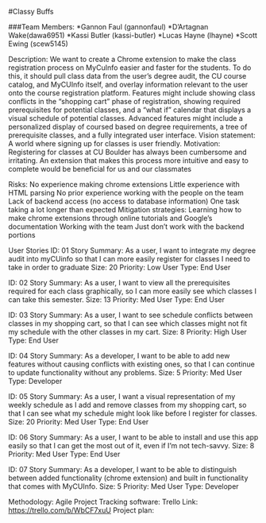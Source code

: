 #Classy Buffs

###Team Members:
*Gannon Faul (gannonfaul)
*D’Artagnan Wake(dawa6951)
*Kassi Butler (kassi-butler)
*Lucas Hayne (lhayne)
*Scott Ewing (scew5145)

Description: We want to create a Chrome extension to make the class registration process on MyCuInfo easier and faster for the students. To do this, it should pull class data from the user’s degree audit, the CU course catalog, and MyCUInfo itself, and overlay information relevant to the user onto the course registration platform. Features might include showing class conflicts in the “shopping cart” phase of registration, showing required prerequisites for potential classes, and a “what if” calendar that displays a visual schedule of potential classes. Advanced features might include a personalized display of coursed based on degree requirements, a tree of prerequisite classes, and a fully integrated user interface.
Vision statement: A world where signing up for classes is user friendly.
Motivation: Registering for classes at CU Boulder has always been cumbersome and irritating. An extension that makes this process more intuitive and easy to complete would be beneficial for us and our classmates

Risks: 
No experience making chrome extensions
Little experience with HTML parsing
No prior experience working with the people on the team
Lack of backend access (no access to database information)
One task taking a lot longer than expected
Mitigation strategies:
Learning how to make chrome extensions through online tutorials and Google’s documentation
Working with the team
Just don’t work with the backend portions

User Stories
ID: 01
Story Summary: As a user, I want to integrate my degree audit into myCUinfo so that I can more easily register for classes I need to take in order to graduate
Size: 20
Priority: Low
User Type: End User

ID: 02
Story Summary: As a user, I want to view all the prerequisites required for each class graphically, so I can more easily see which classes I can take this semester.
Size: 13
Priority: Med
User Type: End User

ID: 03
Story Summary: As a user, I want to see schedule conflicts between classes in my shopping cart, so that I can see which classes might not fit my schedule with the other classes in my cart.
Size: 8
Priority: High
User Type: End User

ID: 04
Story Summary: As a developer, I want to be able to add new features without causing conflicts with existing ones, so that I can continue to update functionality without any problems.
Size: 5
Priority: Med
User Type: Developer

ID: 05
Story Summary: As a user, I want a visual representation of my weekly schedule as I add and remove classes from my shopping cart, so that I can see what my schedule might look like before I register for classes.
Size: 20
Priority: Med
User Type: End User

ID: 06
Story Summary: As a user, I want to be able to install and use this app easily so that I can get the most out of it, even if I’m not tech-savvy.
Size: 8
Priority: Med
User Type: End User

ID: 07
Story Summary: As a developer, I want to be able to distinguish between added functionality (chrome extension) and built in functionality that comes with MyCUInfo.
Size: 5
Priority: Med
User Type: Developer

Methodology: Agile
Project Tracking software: Trello
Link: https://trello.com/b/WbCF7xuU
Project plan: 
